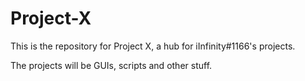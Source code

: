 # Project-X
This is the repository for Project X, a hub for iInfinity#1166's projects.

The projects will be GUIs, scripts and other stuff.
